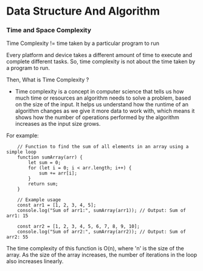 # Data Structure And Algorithm

### Time and Space Complexity

Time Complexity != time taken by a particular program to run 

Every platform and device takes a different amount of time to execute and complete different tasks. So, time complexity is not about the time taken by a program to run.

Then, What is Time Complexity ? 

- Time complexity is a concept in computer science that tells us how much time or resources an algorithm needs to solve a problem, based on the size of the input. It helps us understand how the runtime of an algorithm changes as we give it more data to work with, which means it shows how the number of operations performed by the algorithm increases as the input size grows.

For example: 
```
    // Function to find the sum of all elements in an array using a simple loop
    function sumArray(arr) {
        let sum = 0;
        for (let i = 0; i < arr.length; i++) {
            sum += arr[i];
        }
        return sum;
    }

    // Example usage
    const arr1 = [1, 2, 3, 4, 5];
    console.log("Sum of arr1:", sumArray(arr1)); // Output: Sum of arr1: 15

    const arr2 = [1, 2, 3, 4, 5, 6, 7, 8, 9, 10];
    console.log("Sum of arr2:", sumArray(arr2)); // Output: Sum of arr2: 55
```

The time complexity of this function is O(n), where 'n' is the size of the array. As the size of the array increases, the number of iterations in the loop also increases linearly.